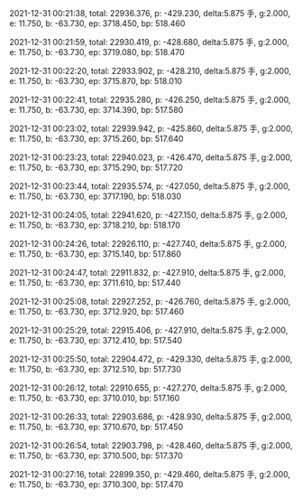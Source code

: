 2021-12-31 00:21:38, total: 22936.376, p: -429.230, delta:5.875 手, g:2.000, e: 11.750, b: -63.730, ep: 3718.450, bp: 518.460

2021-12-31 00:21:59, total: 22930.419, p: -428.680, delta:5.875 手, g:2.000, e: 11.750, b: -63.730, ep: 3719.080, bp: 518.470

2021-12-31 00:22:20, total: 22933.902, p: -428.210, delta:5.875 手, g:2.000, e: 11.750, b: -63.730, ep: 3715.870, bp: 518.010

2021-12-31 00:22:41, total: 22935.280, p: -426.250, delta:5.875 手, g:2.000, e: 11.750, b: -63.730, ep: 3714.390, bp: 517.580

2021-12-31 00:23:02, total: 22939.942, p: -425.860, delta:5.875 手, g:2.000, e: 11.750, b: -63.730, ep: 3715.260, bp: 517.640

2021-12-31 00:23:23, total: 22940.023, p: -426.470, delta:5.875 手, g:2.000, e: 11.750, b: -63.730, ep: 3715.290, bp: 517.720

2021-12-31 00:23:44, total: 22935.574, p: -427.050, delta:5.875 手, g:2.000, e: 11.750, b: -63.730, ep: 3717.190, bp: 518.030

2021-12-31 00:24:05, total: 22941.620, p: -427.150, delta:5.875 手, g:2.000, e: 11.750, b: -63.730, ep: 3718.210, bp: 518.170

2021-12-31 00:24:26, total: 22926.110, p: -427.740, delta:5.875 手, g:2.000, e: 11.750, b: -63.730, ep: 3715.140, bp: 517.860

2021-12-31 00:24:47, total: 22911.832, p: -427.910, delta:5.875 手, g:2.000, e: 11.750, b: -63.730, ep: 3711.610, bp: 517.440

2021-12-31 00:25:08, total: 22927.252, p: -426.760, delta:5.875 手, g:2.000, e: 11.750, b: -63.730, ep: 3712.920, bp: 517.460

2021-12-31 00:25:29, total: 22915.406, p: -427.910, delta:5.875 手, g:2.000, e: 11.750, b: -63.730, ep: 3712.410, bp: 517.540

2021-12-31 00:25:50, total: 22904.472, p: -429.330, delta:5.875 手, g:2.000, e: 11.750, b: -63.730, ep: 3712.510, bp: 517.730

2021-12-31 00:26:12, total: 22910.655, p: -427.270, delta:5.875 手, g:2.000, e: 11.750, b: -63.730, ep: 3710.010, bp: 517.160

2021-12-31 00:26:33, total: 22903.686, p: -428.930, delta:5.875 手, g:2.000, e: 11.750, b: -63.730, ep: 3710.670, bp: 517.450

2021-12-31 00:26:54, total: 22903.798, p: -428.460, delta:5.875 手, g:2.000, e: 11.750, b: -63.730, ep: 3710.500, bp: 517.370

2021-12-31 00:27:16, total: 22899.350, p: -429.460, delta:5.875 手, g:2.000, e: 11.750, b: -63.730, ep: 3710.300, bp: 517.470